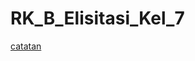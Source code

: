 # RK_B_Elisitasi_Kel_7

[catatan](https://docs.google.com/document/d/1p2JC_jjf_biD10O7ghseLsU6FwHrB--m882GQ2RijnI/edit?usp=sharing)
